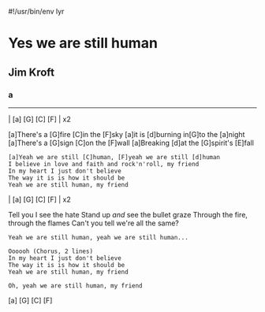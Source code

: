 #!/usr/bin/env lyr
# Yes we are still human
## Jim Kroft
### a

---

| [a] [G] [C] [F] | x2

[a]There's a [G]fire [C]in the [F]sky
[a]it is [d]burning in[G]to the [a]night
[a]There's a [G]sign [C]on the [F]wall
[a]Breaking [d]at the [G]spirit's [E]fall

    [a]Yeah we are still [C]human, [F]yeah we are still [d]human
    I believe in love and faith and rock'n'roll, my friend
    In my heart I just don't believe
    The way it is is how it should be
    Yeah we are still human, my friend

| [a] [G] [C] [F] | x2

Tell you I see the hate
Stand up _and_ see the bullet graze
Through the fire, through the flames
Can't you tell we're all the same?

    Yeah we are still human, yeah we are still human...

    Oooooh (Chorus, 2 lines)
    In my heart I just don't believe
    The way it is is how it should be
    Yeah we are still human, my friend

    Oh, yeah we are still human, my friend

[a] [G] [C] [F]